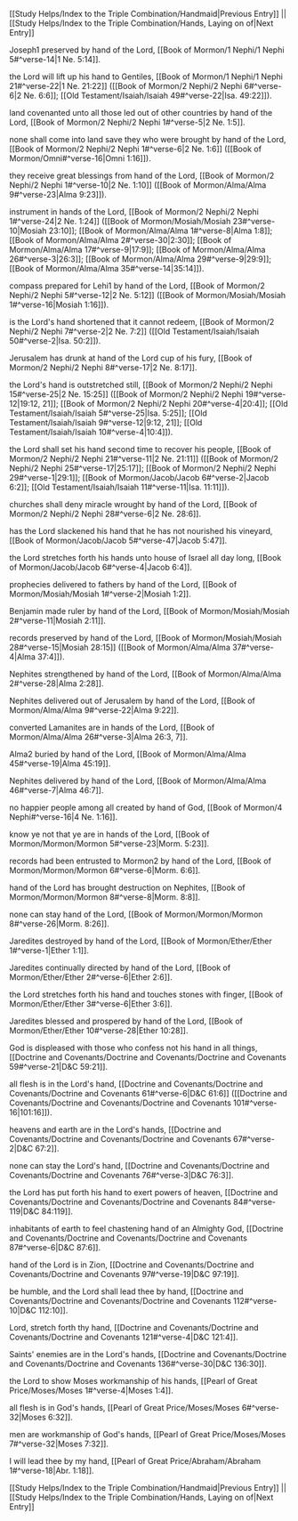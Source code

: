 [[Study Helps/Index to the Triple Combination/Handmaid|Previous Entry]]  ||  [[Study Helps/Index to the Triple Combination/Hands, Laying on of|Next Entry]]

 Joseph1 preserved by hand of the Lord, [[Book of Mormon/1 Nephi/1 Nephi 5#^verse-14|1 Ne. 5:14]].

 the Lord will lift up his hand to Gentiles, [[Book of Mormon/1 Nephi/1 Nephi 21#^verse-22|1 Ne. 21:22]] ([[Book of Mormon/2 Nephi/2 Nephi 6#^verse-6|2 Ne. 6:6]]; [[Old Testament/Isaiah/Isaiah 49#^verse-22|Isa. 49:22]]).

 land covenanted unto all those led out of other countries by hand of the Lord, [[Book of Mormon/2 Nephi/2 Nephi 1#^verse-5|2 Ne. 1:5]].

 none shall come into land save they who were brought by hand of the Lord, [[Book of Mormon/2 Nephi/2 Nephi 1#^verse-6|2 Ne. 1:6]] ([[Book of Mormon/Omni#^verse-16|Omni 1:16]]).

 they receive great blessings from hand of the Lord, [[Book of Mormon/2 Nephi/2 Nephi 1#^verse-10|2 Ne. 1:10]] ([[Book of Mormon/Alma/Alma 9#^verse-23|Alma 9:23]]).

 instrument in hands of the Lord, [[Book of Mormon/2 Nephi/2 Nephi 1#^verse-24|2 Ne. 1:24]] ([[Book of Mormon/Mosiah/Mosiah 23#^verse-10|Mosiah 23:10]]; [[Book of Mormon/Alma/Alma 1#^verse-8|Alma 1:8]]; [[Book of Mormon/Alma/Alma 2#^verse-30|2:30]]; [[Book of Mormon/Alma/Alma 17#^verse-9|17:9]]; [[Book of Mormon/Alma/Alma 26#^verse-3|26:3]]; [[Book of Mormon/Alma/Alma 29#^verse-9|29:9]]; [[Book of Mormon/Alma/Alma 35#^verse-14|35:14]]).

 compass prepared for Lehi1 by hand of the Lord, [[Book of Mormon/2 Nephi/2 Nephi 5#^verse-12|2 Ne. 5:12]] ([[Book of Mormon/Mosiah/Mosiah 1#^verse-16|Mosiah 1:16]]).

 is the Lord's hand shortened that it cannot redeem, [[Book of Mormon/2 Nephi/2 Nephi 7#^verse-2|2 Ne. 7:2]] ([[Old Testament/Isaiah/Isaiah 50#^verse-2|Isa. 50:2]]).

 Jerusalem has drunk at hand of the Lord cup of his fury, [[Book of Mormon/2 Nephi/2 Nephi 8#^verse-17|2 Ne. 8:17]].

 the Lord's hand is outstretched still, [[Book of Mormon/2 Nephi/2 Nephi 15#^verse-25|2 Ne. 15:25]] ([[Book of Mormon/2 Nephi/2 Nephi 19#^verse-12|19:12, 21]]; [[Book of Mormon/2 Nephi/2 Nephi 20#^verse-4|20:4]]; [[Old Testament/Isaiah/Isaiah 5#^verse-25|Isa. 5:25]]; [[Old Testament/Isaiah/Isaiah 9#^verse-12|9:12, 21]]; [[Old Testament/Isaiah/Isaiah 10#^verse-4|10:4]]).

 the Lord shall set his hand second time to recover his people, [[Book of Mormon/2 Nephi/2 Nephi 21#^verse-11|2 Ne. 21:11]] ([[Book of Mormon/2 Nephi/2 Nephi 25#^verse-17|25:17]]; [[Book of Mormon/2 Nephi/2 Nephi 29#^verse-1|29:1]]; [[Book of Mormon/Jacob/Jacob 6#^verse-2|Jacob 6:2]]; [[Old Testament/Isaiah/Isaiah 11#^verse-11|Isa. 11:11]]).

 churches shall deny miracle wrought by hand of the Lord, [[Book of Mormon/2 Nephi/2 Nephi 28#^verse-6|2 Ne. 28:6]].

 has the Lord slackened his hand that he has not nourished his vineyard, [[Book of Mormon/Jacob/Jacob 5#^verse-47|Jacob 5:47]].

 the Lord stretches forth his hands unto house of Israel all day long, [[Book of Mormon/Jacob/Jacob 6#^verse-4|Jacob 6:4]].

 prophecies delivered to fathers by hand of the Lord, [[Book of Mormon/Mosiah/Mosiah 1#^verse-2|Mosiah 1:2]].

 Benjamin made ruler by hand of the Lord, [[Book of Mormon/Mosiah/Mosiah 2#^verse-11|Mosiah 2:11]].

 records preserved by hand of the Lord, [[Book of Mormon/Mosiah/Mosiah 28#^verse-15|Mosiah 28:15]] ([[Book of Mormon/Alma/Alma 37#^verse-4|Alma 37:4]]).

 Nephites strengthened by hand of the Lord, [[Book of Mormon/Alma/Alma 2#^verse-28|Alma 2:28]].

 Nephites delivered out of Jerusalem by hand of the Lord, [[Book of Mormon/Alma/Alma 9#^verse-22|Alma 9:22]].

 converted Lamanites are in hands of the Lord, [[Book of Mormon/Alma/Alma 26#^verse-3|Alma 26:3, 7]].

 Alma2 buried by hand of the Lord, [[Book of Mormon/Alma/Alma 45#^verse-19|Alma 45:19]].

 Nephites delivered by hand of the Lord, [[Book of Mormon/Alma/Alma 46#^verse-7|Alma 46:7]].

 no happier people among all created by hand of God, [[Book of Mormon/4 Nephi#^verse-16|4 Ne. 1:16]].

 know ye not that ye are in hands of the Lord, [[Book of Mormon/Mormon/Mormon 5#^verse-23|Morm. 5:23]].

 records had been entrusted to Mormon2 by hand of the Lord, [[Book of Mormon/Mormon/Mormon 6#^verse-6|Morm. 6:6]].

 hand of the Lord has brought destruction on Nephites, [[Book of Mormon/Mormon/Mormon 8#^verse-8|Morm. 8:8]].

 none can stay hand of the Lord, [[Book of Mormon/Mormon/Mormon 8#^verse-26|Morm. 8:26]].

 Jaredites destroyed by hand of the Lord, [[Book of Mormon/Ether/Ether 1#^verse-1|Ether 1:1]].

 Jaredites continually directed by hand of the Lord, [[Book of Mormon/Ether/Ether 2#^verse-6|Ether 2:6]].

 the Lord stretches forth his hand and touches stones with finger, [[Book of Mormon/Ether/Ether 3#^verse-6|Ether 3:6]].

 Jaredites blessed and prospered by hand of the Lord, [[Book of Mormon/Ether/Ether 10#^verse-28|Ether 10:28]].

 God is displeased with those who confess not his hand in all things, [[Doctrine and Covenants/Doctrine and Covenants/Doctrine and Covenants 59#^verse-21|D&C 59:21]].

 all flesh is in the Lord's hand, [[Doctrine and Covenants/Doctrine and Covenants/Doctrine and Covenants 61#^verse-6|D&C 61:6]] ([[Doctrine and Covenants/Doctrine and Covenants/Doctrine and Covenants 101#^verse-16|101:16]]).

 heavens and earth are in the Lord's hands, [[Doctrine and Covenants/Doctrine and Covenants/Doctrine and Covenants 67#^verse-2|D&C 67:2]].

 none can stay the Lord's hand, [[Doctrine and Covenants/Doctrine and Covenants/Doctrine and Covenants 76#^verse-3|D&C 76:3]].

 the Lord has put forth his hand to exert powers of heaven, [[Doctrine and Covenants/Doctrine and Covenants/Doctrine and Covenants 84#^verse-119|D&C 84:119]].

 inhabitants of earth to feel chastening hand of an Almighty God, [[Doctrine and Covenants/Doctrine and Covenants/Doctrine and Covenants 87#^verse-6|D&C 87:6]].

 hand of the Lord is in Zion, [[Doctrine and Covenants/Doctrine and Covenants/Doctrine and Covenants 97#^verse-19|D&C 97:19]].

 be humble, and the Lord shall lead thee by hand, [[Doctrine and Covenants/Doctrine and Covenants/Doctrine and Covenants 112#^verse-10|D&C 112:10]].

 Lord, stretch forth thy hand, [[Doctrine and Covenants/Doctrine and Covenants/Doctrine and Covenants 121#^verse-4|D&C 121:4]].

 Saints' enemies are in the Lord's hands, [[Doctrine and Covenants/Doctrine and Covenants/Doctrine and Covenants 136#^verse-30|D&C 136:30]].

 the Lord to show Moses workmanship of his hands, [[Pearl of Great Price/Moses/Moses 1#^verse-4|Moses 1:4]].

 all flesh is in God's hands, [[Pearl of Great Price/Moses/Moses 6#^verse-32|Moses 6:32]].

 men are workmanship of God's hands, [[Pearl of Great Price/Moses/Moses 7#^verse-32|Moses 7:32]].

 I will lead thee by my hand, [[Pearl of Great Price/Abraham/Abraham 1#^verse-18|Abr. 1:18]].

[[Study Helps/Index to the Triple Combination/Handmaid|Previous Entry]]  ||  [[Study Helps/Index to the Triple Combination/Hands, Laying on of|Next Entry]]